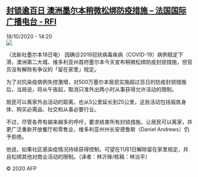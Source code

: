 <!--1603025833000-->
[封锁逾百日 澳洲墨尔本稍微松绑防疫措施 – 法国国际广播电台 - RFI](http://www.rfi.fr//cn/contenu/20201018-%E5%B0%81%E9%94%81%E9%80%BE%E7%99%BE%E6%97%A5-%E6%BE%B3%E6%B4%B2%E5%A2%A8%E5%B0%94%E6%9C%AC%E7%A8%8D%E5%BE%AE%E6%9D%BE%E7%BB%91%E9%98%B2%E7%96%AB%E6%8E%AA%E6%96%BD)
------

<div>18/10/2020 - 14:20</div><img src="https://s.rfi.fr/media/display/2bf6ee84-113f-11eb-bfb5-005056bf87d6/w:310/p:16x9/int0015b.201018202006.jpg"><div class="t-content__body u-clearfix"><p>（法新社墨尔本18日电）    因确诊2019冠状病毒疾病（COVID-19）病例稳定下滑，澳洲第二大城、维多利亚州首府墨尔本今天宣布稍微松绑防疫封锁措施，但官员没有解除有争议的「留在家里」规定。</p><p>    为了对抗染疫病例失控激增，对500万墨尔本居民实施超过百日的防疫封锁措施后，当局说，将从午夜起，取消只准外出两小时从事获得允许活动的限制。</p><p>    居民可以离家外出活动的距离，也从5公里延长到25公里，这些活动包括锻炼身体、购买必需品、社交和从事必要行业。</p><p>    不过，尽管各界有越来越多的呼吁，要求结束所有封锁措施，让居民可以离家，并更广泛重新开放餐厅和零售业，维多利亚州州长安德鲁斯（Daniel Andrews）仍予拒绝。</p><p>    他说，如果社区感染疫情况持续获得控制，可望在11月1日解除留在家里规定，并且松绑其他对商业活动的限制。（译者：林沂锋/核稿：林治平）</p><p class="t-copyright">© 2020 AFP</p>        </div>
